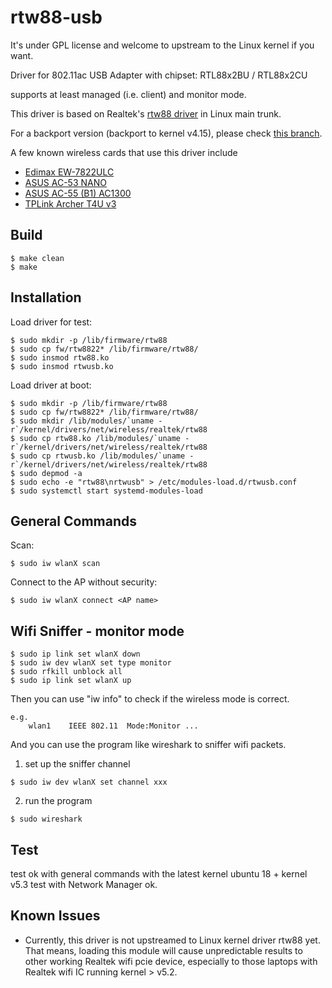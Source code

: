 # rtw88-usb

It's under GPL license and welcome to upstream to the Linux kernel if you want.  

Driver for 802.11ac USB Adapter with chipset:
  RTL88x2BU / RTL88x2CU

supports at least managed (i.e. client) and monitor mode.

This driver is based on Realtek's [rtw88 driver](https://github.com/torvalds/linux/tree/master/drivers/net/wireless/realtek/rtw88) in Linux main trunk.

For a backport version (backport to kernel v4.15), please check [this branch](https://github.com/borting/rtw88-usb/tree/backport-cfc1291-v4.15.0).

A few known wireless cards that use this driver include 
* [Edimax EW-7822ULC](http://us.edimax.com/edimax/merchandise/merchandise_detail/data/edimax/us/wireless_adapters_ac1200_dual-band/ew-7822ulc/)
* [ASUS AC-53 NANO](https://www.asus.com/Networking/USB-AC53-Nano/)
* [ASUS AC-55 (B1) AC1300](https://www.asus.com/Networking/USB-AC55-B1/)
* [TPLink Archer T4U v3](https://www.tp-link.com/tw/support/download/archer-t4u/)


## Build

```console
$ make clean
$ make
```

## Installation

Load driver for test:
```console
$ sudo mkdir -p /lib/firmware/rtw88
$ sudo cp fw/rtw8822* /lib/firmware/rtw88/
$ sudo insmod rtw88.ko
$ sudo insmod rtwusb.ko
```
Load driver at boot:
```console
$ sudo mkdir -p /lib/firmware/rtw88
$ sudo cp fw/rtw8822* /lib/firmware/rtw88/
$ sudo mkdir /lib/modules/`uname -r`/kernel/drivers/net/wireless/realtek/rtw88
$ sudo cp rtw88.ko /lib/modules/`uname -r`/kernel/drivers/net/wireless/realtek/rtw88
$ sudo cp rtwusb.ko /lib/modules/`uname -r`/kernel/drivers/net/wireless/realtek/rtw88
$ sudo depmod -a
$ sudo echo -e "rtw88\nrtwusb" > /etc/modules-load.d/rtwusb.conf
$ sudo systemctl start systemd-modules-load
```

## General Commands

Scan:
```console
$ sudo iw wlanX scan
```
Connect to the AP without security:
```console
$ sudo iw wlanX connect <AP name>
```
## Wifi Sniffer - monitor mode
```console
$ sudo ip link set wlanX down
$ sudo iw dev wlanX set type monitor
$ sudo rfkill unblock all
$ sudo ip link set wlanX up
```

Then you can use "iw <device> info" to check if the wireless mode is correct.
```console
e.g.
    wlan1    IEEE 802.11  Mode:Monitor ... 
```

And you can use the program like wireshark to sniffer wifi packets.
1. set up the sniffer channel
```console
$ sudo iw dev wlanX set channel xxx
```

2. run the program
```console
$ sudo wireshark
```

## Test
test ok with general commands with the latest kernel
ubuntu 18 + kernel v5.3 test with Network Manager ok. 

## Known Issues

* Currently, this driver is not upstreamed to Linux kernel driver rtw88 yet. That means, loading this module will cause unpredictable results to other working Realtek wifi pcie device, especially to those laptops with Realtek wifi IC running kernel > v5.2.
